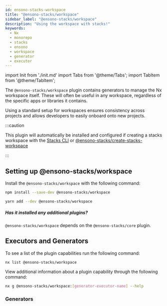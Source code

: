```yaml
---
id: ensono-stacks-workspace
title: "@ensono-stacks/workspace"
sidebar_label: "@ensono-stacks/workspace"
description: "Using the workspace with stacks!"
keywords:
  - Nx
  - monorepo
  - stacks
  - ensono
  - workspace
  - generator
  - executor
---
```

import Init from './init.md'
import Tabs from '@theme/Tabs';
import TabItem from '@theme/TabItem';

The `@ensono-stacks/workspace` plugin contains generators to manage the Nx workspace itself. These will often be useful in any workspace, regardless of the specific apps or libraries it contains.

Using a standard setup for workspaces ensures consistency across projects and allows developers to easily onboard onto new projects.

:::caution

This plugin will automatically be installed and configured if creating a stacks workspace with the [Stacks CLI](../nx_monorepo.md#option-1-stacks-cli) or [@ensono-stacks/create-stacks-workspace](../nx_monorepo.md#option-2-create-stacks-workspace-generator)

:::

## Setting up @ensono-stacks/workspace

Install the `@ensono-stacks/workspace` with the following command:

 <Tabs>
  <TabItem value="npm" label="npm">

  ```bash
  npm install --save-dev @ensono-stacks/workspace
  ```

  </TabItem>
  <TabItem value="yarn" label="yarn">

  ```bash
  yarn add --dev @ensono-stacks/workspace
  ```

  </TabItem>
 </Tabs>

##### Has it installed any additional plugins? 
`@ensono-stacks/workspace` depends on the `@ensono-stacks/core` plugin.

## Executors and Generators

To see a list of the plugin capabilities run the following command:

```bash
nx list @ensono-stacks/workspace
```

View additional information about a plugin capability through the following command:
```bash
nx g @ensono-stacks/workspace:[generator-executor-name] --help
```
### Generators

<Init />



